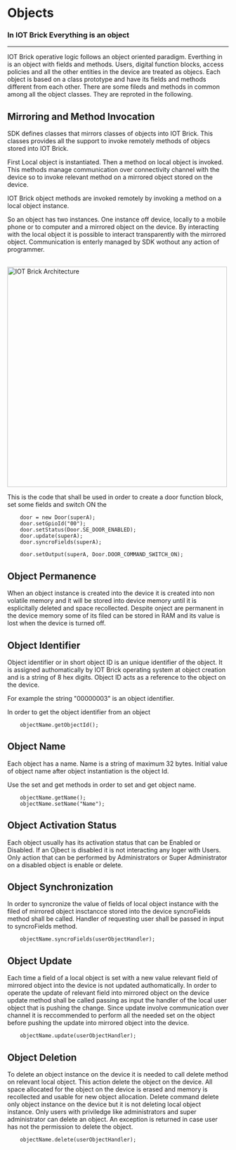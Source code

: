 # Objects

### In IOT Brick Everything is an object

---
IOT Brick operative logic follows an object oriented paradigm. Everthing in is an object with fields and methods. Users, digital function blocks, access policies and all the other entities in the device are treated as objecs. Each object is based on a class prototype and have its fields and methods different from each other. There are some fileds and methods in common among all the object classes. They are reproted in the following.

## Mirroring and Method Invocation
SDK defines classes that mirrors classes of objects into IOT Brick. This classes provides all the support to invoke remotely methods of objecs stored into IOT Brick.

First Local object is instantiated. Then a method on local object is invoked. This methods manage communication over connectivity channel with the device so to invoke relevant method on a mirrored object stored on the device.

IOT Brick object methods are invoked remotely by invoking a method on a local object instance.

So an object has two instances. One instance off device, locally to a mobile phone or to computer and a mirrored object on the device. By interacting with the local object it is possible to interact transparently with the mirrored object. Communication is enterly managed by SDK wothout any action of programmer.

<p align="left">
  <br />
  <img src="https://github.com/BabuinoControllers/IOTBrick_StarterKit/raw/main/img/mirrored_objects.png" width="500px" alt="IOT Brick Architecture" >
  <br />
</p>

This is the code that shall be used in order to create a door function block, set some fields and switch ON the
```          
	door = new Door(superA);                        
	door.setGpioId("00");                      
	door.setStatus(Door.SE_DOOR_ENABLED);
	door.update(superA);
	door.syncroFields(superA);
	   
	door.setOutput(superA, Door.DOOR_COMMAND_SWITCH_ON);
```
## Object Permanence
When an object instance is created into the device it is created into non volatile memory and it will be stored into device memory until it is esplicitally deleted and space recollected. Despite onject are permanent in the device memory some of its filed can be stored in RAM and its value is lost when the device is turned off.

## Object Identifier
Object identifier or in short object ID is an unique identifier of the object. It is assigned authomatically by IOT Brick operating system at object creation and is a string of 8 hex digits. Object ID acts as a reference to the object on the device.

For example the string "00000003" is an object identifier.

In order to get the object identifier from an object
```
	objectName.getObjectId();
```

## Object Name
Each object has a name. Name is a string of maximum 32 bytes. Initial value of object name after object instantiation is the object Id.

Use the set and get methods in order to set and get object name.
```
	objectName.getName();
	objectName.setName("Name");
```
## Object Activation Status
Each object usually has its activation status that can be Enabled or Disabled. If an Ojbect is disabled it is not interacting any loger with Users. Only action that can be performed by Administrators or Super Administrator on a disabled object is enable or delete.

## Object Synchronization
In order to syncronize the value of fields of local object instance with the filed of mirrored object insctancce stored into the device syncroFields method shall be called. Handler of requesting user shall be passed in input to syncroFields method.

```
	objectName.syncroFields(userObjectHandler);
```

## Object Update
Each time a field of a local object is set with a new value relevant field of mirrored object into the device is not updated authomatically. In order to operate the update of relevant field into mirrored object on the device update method shall be called passing as input the handler of the local user object that is pushing the change.
Since update involve communication over channel it is reccommended to perform all the needed set on the object before pushing the update into mirrored object into the device.

```
	objectName.update(userObjectHandler);
```

## Object Deletion
To delete an object instance on the device it is needed to call delete method on relevant local object. This action delete the object on the device. All space allocated for the object on the device is erased and memory is recollected and usable for new object allocation.
Delete command delete only object instance on the device but it is not deleting local object instance.
Only users with priviledge like administrators and super administrator can delete an object. An exception is returned in case user has not the permission to delete the object. 

```
	objectName.delete(userObjectHandler);
```
